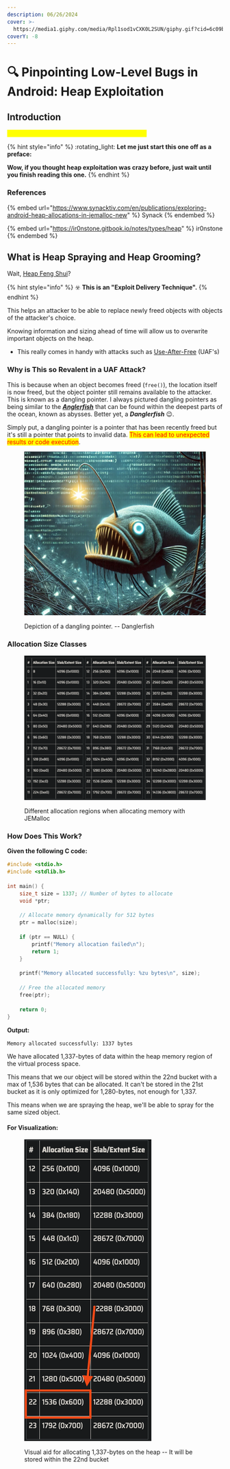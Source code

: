 ```yaml
---
description: 06/26/2024
cover: >-
  https://media1.giphy.com/media/Rpl1sod1vCXK0L2SUN/giphy.gif?cid=6c09b952c5h85x7hivle16v9l4zgdsrwbqaflsgsqzw1suj1&ep=v1_gifs_search&rid=giphy.gif&ct=g
coverY: -8
---
```


# 🔍 Pinpointing Low-Level Bugs in Android: Heap Exploitation

## Introduction

<mark style="color:yellow;">Attacking dynamic memory region vulnerabilities!</mark>

{% hint style="info" %}
:rotating\_light: **Let me just start this one off as a preface:**&#x20;

**Wow, if you thought heap exploitation was crazy before, just wait until you finish reading this one.**
{% endhint %}

### References

{% embed url="https://www.synacktiv.com/en/publications/exploring-android-heap-allocations-in-jemalloc-new" %}
Synack
{% endembed %}

{% embed url="https://ir0nstone.gitbook.io/notes/types/heap" %}
ir0nstone
{% endembed %}

## What is Heap Spraying and Heap Grooming?

Wait, [Heap Feng Shui](https://en.wikipedia.org/wiki/Heap\_feng\_shui)?

{% hint style="info" %}
:biohazard: **This is an "Exploit Delivery Technique".**
{% endhint %}

This helps an attacker to be able to replace newly freed objects with objects of the attacker's choice.

Knowing information and sizing ahead of time will allow us to overwrite important objects on the heap.&#x20;

* This really comes in handy with attacks such as [Use-After-Free](../../binary-exploitation/heap-exploitation/use-after-free.md) (UAF's)

### Why is This so Revalent in a UAF Attack?

This is because when an object becomes freed (`free()`), the location itself is now freed, but the object pointer still remains available to the attacker. This is known as a dangling pointer. I always pictured dangling pointers as being similar to the [_**Anglerfish**_](https://en.wikipedia.org/wiki/Anglerfish) that can be found within the deepest parts of the ocean, known as abysses. Better yet, a _**Danglerfish**_ :wink:.

Simply put, a dangling pointer is a pointer that has been recently freed but it's still a pointer that points to invalid data. <mark style="color:red;">This can lead to unexpected results or code execution</mark>.&#x20;

<figure><img src="../../.gitbook/assets/image (211).png" alt=""><figcaption><p>Depiction of a dangling pointer. -- Danglerfish</p></figcaption></figure>



### Allocation Size Classes

<figure><img src="../../.gitbook/assets/image (209).png" alt=""><figcaption><p>Different allocation regions when allocating memory with JEMalloc</p></figcaption></figure>

### How Does This Work?

**Given the following C code:**

```c
#include <stdio.h>
#include <stdlib.h>

int main() {
    size_t size = 1337; // Number of bytes to allocate
    void *ptr;

    // Allocate memory dynamically for 512 bytes
    ptr = malloc(size);

    if (ptr == NULL) {
        printf("Memory allocation failed\n");
        return 1;
    }

    printf("Memory allocated successfully: %zu bytes\n", size);

    // Free the allocated memory
    free(ptr);

    return 0;
}
```

**Output:**

```
Memory allocated successfully: 1337 bytes
```

We have allocated 1,337-bytes of data within the heap memory region of the virtual process space.

This means that we our object will be stored within the 22nd bucket with a max of 1,536 bytes that can be allocated. It can't be stored in the 21st bucket as it is only optimized for 1,280-bytes, not enough for 1,337.

This means when we are spraying the heap, we'll be able to spray for the same sized object.

#### For Visualization:

<figure><img src="../../.gitbook/assets/image (214).png" alt=""><figcaption><p>Visual aid for allocating 1,337-bytes on the heap -- It will be stored within the 22nd bucket</p></figcaption></figure>
